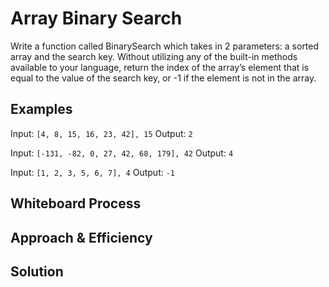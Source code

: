 # Array Binary Search
<!-- Description of the challenge -->
Write a function called BinarySearch which takes in 2 parameters: a sorted array and the search key. Without utilizing any of the built-in methods available to your language, return the index of the array’s element that is equal to the value of the search key, or -1 if the element is not in the array.

## Examples

Input: `[4, 8, 15, 16, 23, 42], 15`
Output: `2`

Input: `[-131, -82, 0, 27, 42, 68, 179], 42`
Output: `4`

Input: `[1, 2, 3, 5, 6, 7], 4`
Output: `-1`

## Whiteboard Process
<!-- Embedded whiteboard image -->


## Approach & Efficiency
<!-- What approach did you take? Why? What is the Big O space/time for this approach? -->



## Solution
<!-- Show how to run your code, and examples of it in action -->
